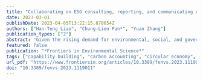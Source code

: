 ```yaml
---
title: "Collaborating on ESG consulting, reporting, and communicating education: Using partner maps for capability building design"
date: 2023-03-01
publishDate: 2023-04-05T13:22:15.870654Z
authors: ["Han-Teng Liao", "Chung-Lien Pan*", "Yuan Zhang"]
publication_types: ["2"]
abstract: "Given the rising demand for environmental, social, and governance (ESG) talents, this study aims to provide a multidisciplinary outlook of specific capability requirements for ESG talents, focusing on the use of ESG and carbon information, thereby providing a roadmap for ESG education. Following design science framework conventions and running design workshops that integrate design thinking of “how might we” design questions, literature analysis, and expert interviews across disciplines, this study presents findings regarding three main activities—consulting, reporting, and communicating. Based on the iterations of design workshops that adopt a circular economy-based partner map design canvas for stakeholder analysis with procedures such as expert interviews and literature analysis, three partner/capability maps were generated to map stakeholders and explore the capabilities needed. ESG and carbon information digital and data skills emerged as the core capability to complete all the three tasks. A conceptual framework—a Smart System of ESG and Carbon Information—is proposed to summarize planning, operating, and communicating with ESG and carbon information, along with high-level organizational actions and talent capabilities. It identifies the building blocks of an ESG operating system within an enterprise to engage various stakeholders for value-creation collaboration. Despite the limitation of a lack of comprehensive review and limited geographic and disciplinary representation, this study provides a roadmap for enterprises and universities to explore and define talent requirements and create specific education and training programs."
featured: false
publication: "*Frontiers in Environmental Science*"
tags: ["capability building", "carbon accounting", "circular economy", "corporate accountability", "decarbonization", "digital transformation", "ESG", "strategic foresight"]
url_pdf: "https://www.frontiersin.org/articles/10.3389/fenvs.2023.1119011/pdf"
doi: "10.3389/fenvs.2023.1119011"
---
```


